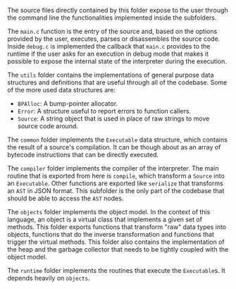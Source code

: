 
The source files directly contained by this folder expose to the user through the command line the functionalities implemented inside the subfolders.

The `main.c` function is the entry of the source and, based on the options provided by the user, executes, parses or disassembles the source code. Inside `debug.c` is implemented the callback that `main.c` provides to the runtime if the user asks for an execution in debug mode that makes it possible to expose the internal state of the interpreter during the execution.

The `utils` folder contains the implementations of general purpose data structures and definitions that are useful through all of the codebase. Some of the more used data structures are:

* `BPAlloc`: A bump-pointer allocator.
* `Error`: A structure useful to report errors to function callers.
* `Source`: A string object that is used in place of raw strings to move source code around.

The `common` folder implements the `Executable` data structure, which contains the result of a source's compilation. It can be though about as an array of bytecode instructions that can be directly executed. 

The `compiler` folder implements the compiler of the interpreter. The main routine that is exported from here is `compile`, which transform a `Source` into an `Executable`. Other functions are exported like `serialize` that transforms an `AST` in JSON format. This subfolder is the only part of the codebase that should be able to access the `AST` nodes.

The `objects` folder implements the object model. In the context of this language, an object is a virtual class that implements a given set of methods. This folder exports functions that transform "raw" data types into objects, functions that do the inverse transformation and functions that trigger the virtual methods. This folder also contains the implementation of the heap and the garbage collector that needs to be tightly coupled with the object model.

The `runtime` folder implements the routines that execute the `Executable`s. It depends heavily on `objects`.

